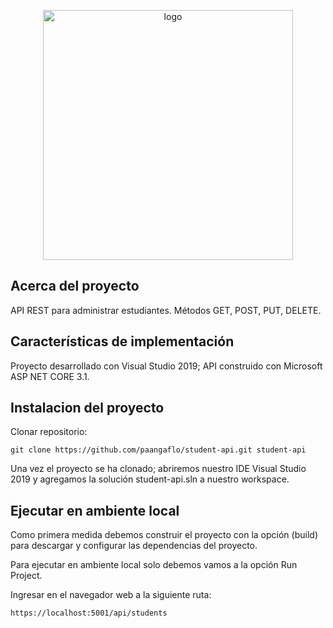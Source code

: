 <p align="center"><img src="http://orbitgroup.ca/wp-content/themes/child/images/orbit-group-logo.png" width="400px" alt="logo"></p>

## Acerca del proyecto

API REST para administrar estudiantes. Métodos GET, POST, PUT, DELETE.

## Características de implementación

Proyecto desarrollado con Visual Studio 2019; API construido con Microsoft ASP NET CORE 3.1.

## Instalacion del proyecto

Clonar repositorio:
```shell script
git clone https://github.com/paangaflo/student-api.git student-api
```

Una vez el proyecto se ha clonado; abriremos nuestro IDE Visual Studio 2019 y agregamos la solución student-api.sln a nuestro workspace.

## Ejecutar en ambiente local

Como primera medida debemos construir el proyecto con la opción (build) para descargar y configurar las dependencias del proyecto.

Para ejecutar en ambiente local solo debemos vamos a la opción Run Project.

Ingresar en el navegador web a la siguiente ruta:
```shell script
https://localhost:5001/api/students
```